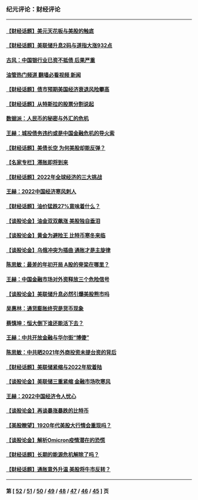 ### 纪元评论：财经评论
---
#### [【财经话题】美元天花板与美股的触底](../../pages/nsc1026/n13736495.md?05160330) 
#### [【财经话题】美联储升息2码与道指大涨932点](../../pages/nsc1026/n13727377.md?05160330) 
#### [古风：中国银行业已资不抵债 后果严重](../../pages/nsc1026/n13726111.md?05160330) 
#### [油管热门频道 翻墙必看视频 新闻](ok?05160330)
#### [【财经话题】债市预期美国经济衰退风险攀高](../../pages/nsc1026/n13698043.md?05160330) 
#### [【财经话题】从特斯拉的股票分割说起](../../pages/nsc1026/n13679733.md?05160330) 
#### [数据派：人民币的秘密与外汇的危机](../../pages/nsc1026/n13667092.md?05160330) 
#### [王赫：城投债务违约或是中国金融危机的导火索](../../pages/nsc1026/n13665322.md?05160330) 
#### [【财经话题】美债长空 为何美股却能反弹？](../../pages/nsc1026/n13665895.md?05160330) 
#### [【名家专栏】滞胀即将到来](../../pages/nsc1026/n13658171.md?05160330) 
#### [【财经话题】2022年全球经济的三大挑战](../../pages/nsc1026/n13654423.md?05160330) 
#### [王赫：2022中国经济寒风刺人](../../pages/nsc1026/n13651403.md?05160330) 
#### [【财经话题】油价猛跌27%意味着什么？](../../pages/nsc1026/n13648767.md?05160330) 
#### [【谈股论金】油金双双飙涨 美股独自垂泪](../../pages/nsc1026/n13631742.md?05160330) 
#### [【谈股论金】黄金为避险王 比特币寒冬来临](../../pages/nsc1026/n13600406.md?05160330) 
#### [【谈股论金】乌俄冲突为插曲 通胀才是主旋律](../../pages/nsc1026/n13576797.md?05160330) 
#### [陈思敏：最差的年初开局 A股的脊梁在哪里？](../../pages/nsc1026/n13558359.md?05160330) 
#### [王赫：中国金融市场对外资释放三个危险信号](../../pages/nsc1026/n13546389.md?05160330) 
#### [【谈股论金】美联储升息必然引爆美股熊市吗](../../pages/nsc1026/n13519194.md?05160330) 
#### [吴惠林：通货膨胀终究是货币现象](../../pages/nsc1026/n13512979.md?05160330) 
#### [蔡慎坤：恒大倒下谁还能活下去？](../../pages/nsc1026/n13501831.md?05160330) 
#### [王赫：中共开放金融与华尔街“博傻”](../../pages/nsc1026/n13501138.md?05160330) 
#### [陈思敏：中共晒2021年外商投资未提台资的背后](../../pages/nsc1026/n13501057.md?05160330) 
#### [【财经话题】美联储紧缩与2022年软着陆](../../pages/nsc1026/n13498354.md?05160330) 
#### [【谈股论金】美联储三重紧缩 金融市场吹寒风](../../pages/nsc1026/n13487202.md?05160330) 
#### [王赫：2022中国经济令人忧心](../../pages/nsc1026/n13480433.md?05160330) 
#### [【谈股论金】再谈暴涨暴跌的比特币](../../pages/nsc1026/n13428036.md?05160330) 
#### [【美股瞭望】1920年代美股大行情会重现吗？](../../pages/nsc1026/n13425425.md?05160330) 
#### [【谈股论金】解析Omicron疫情潜在的恐慌](../../pages/nsc1026/n13403704.md?05160330) 
#### [【财经话题】长期的能源危机解除了吗？](../../pages/nsc1026/n13378041.md?05160330) 
#### [【财经话题】通胀意外升温 美股将牛市反转？](../../pages/nsc1026/n13370659.md?05160330) 

---
#### 第 [ [52](./52.md?05160330) / [51](./51.md?05160330) / [50](./50.md?05160330) / [49](./49.md?05160330) / [48](./48.md?05160330) / [47](./47.md?05160330) / [46](./46.md?05160330) / [45](./45.md?05160330) ] 页
